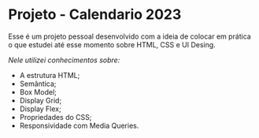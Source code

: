 # Projeto - Calendario 2023

Esse é um projeto pessoal desenvolvido com a ideia de colocar em prática o que estudei até esse momento sobre HTML, CSS e UI Desing. 

*Nele utilizei conhecimentos sobre:*

* A estrutura HTML;
* Semântica;
* Box Model;
* Display Grid;
* Display Flex;
* Propriedades do CSS;
* Responsividade com Media Queries.
